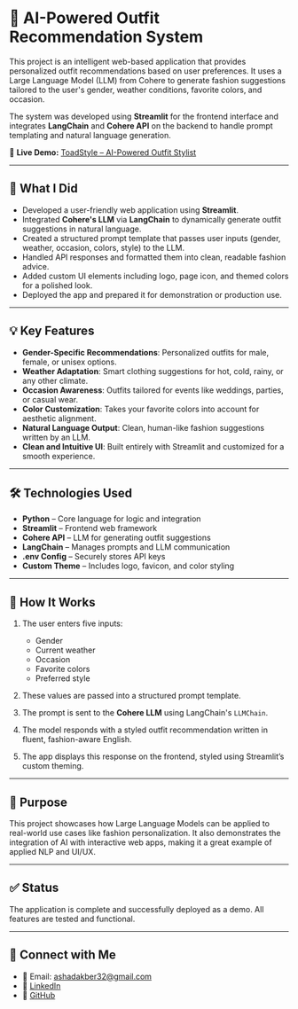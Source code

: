 # 🤖 AI-Powered Outfit Recommendation System

This project is an intelligent web-based application that provides personalized outfit recommendations based on user preferences. It uses a Large Language Model (LLM) from Cohere to generate fashion suggestions tailored to the user's gender, weather conditions, favorite colors, and occasion.

The system was developed using **Streamlit** for the frontend interface and integrates **LangChain** and **Cohere API** on the backend to handle prompt templating and natural language generation.

🔗 **Live Demo:** [ToadStyle – AI-Powered Outfit Stylist](https://toadstyle.streamlit.app/)

---

## 🧠 What I Did

- Developed a user-friendly web application using **Streamlit**.
- Integrated **Cohere's LLM** via **LangChain** to dynamically generate outfit suggestions in natural language.
- Created a structured prompt template that passes user inputs (gender, weather, occasion, colors, style) to the LLM.
- Handled API responses and formatted them into clean, readable fashion advice.
- Added custom UI elements including logo, page icon, and themed colors for a polished look.
- Deployed the app and prepared it for demonstration or production use.

---

## 💡 Key Features

- **Gender-Specific Recommendations**: Personalized outfits for male, female, or unisex options.
- **Weather Adaptation**: Smart clothing suggestions for hot, cold, rainy, or any other climate.
- **Occasion Awareness**: Outfits tailored for events like weddings, parties, or casual wear.
- **Color Customization**: Takes your favorite colors into account for aesthetic alignment.
- **Natural Language Output**: Clean, human-like fashion suggestions written by an LLM.
- **Clean and Intuitive UI**: Built entirely with Streamlit and customized for a smooth experience.

---

## 🛠️ Technologies Used

- **Python** – Core language for logic and integration
- **Streamlit** – Frontend web framework
- **Cohere API** – LLM for generating outfit suggestions
- **LangChain** – Manages prompts and LLM communication
- **.env Config** – Securely stores API keys
- **Custom Theme** – Includes logo, favicon, and color styling

---

## 📌 How It Works

1. The user enters five inputs:
   - Gender
   - Current weather
   - Occasion
   - Favorite colors
   - Preferred style

2. These values are passed into a structured prompt template.

3. The prompt is sent to the **Cohere LLM** using LangChain's `LLMChain`.

4. The model responds with a styled outfit recommendation written in fluent, fashion-aware English.

5. The app displays this response on the frontend, styled using Streamlit’s custom theming.

---

## 🎯 Purpose

This project showcases how Large Language Models can be applied to real-world use cases like fashion personalization. It also demonstrates the integration of AI with interactive web apps, making it a great example of applied NLP and UI/UX.

---

## ✅ Status

The application is complete and successfully deployed as a demo. All features are tested and functional.

---

## 🔗 Connect with Me

- 📧 Email: ashadakber32@gmail.com  
- 💼 [LinkedIn](https://www.linkedin.com/in/ashad-k)  
- 🐙 [GitHub](https://github.com/Ashad777)
